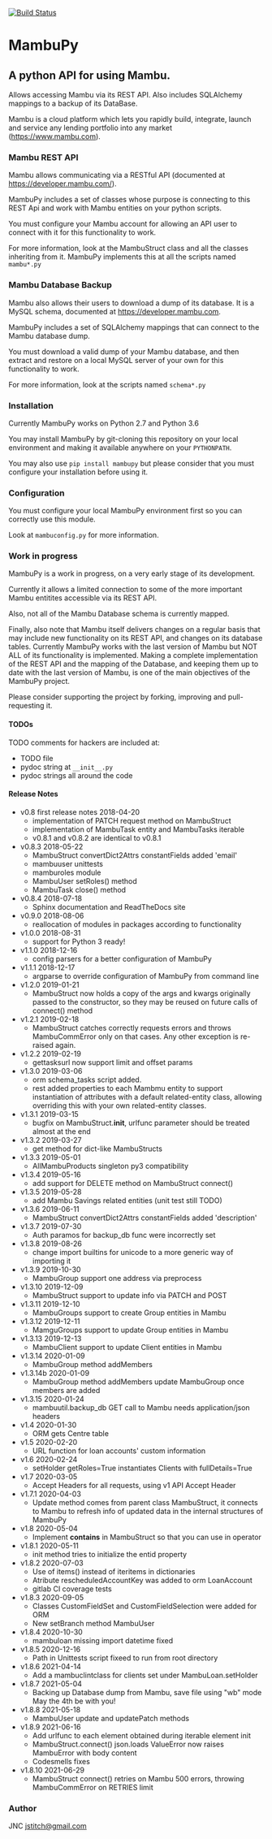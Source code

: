 [![Build Status](https://travis-ci.org/jstitch/MambuPy.svg?branch=master)](https://travis-ci.org/jstitch/MambuPy)
# MambuPy

## A python API for using Mambu.

Allows accessing Mambu via its REST API. Also includes SQLAlchemy
mappings to a backup of its DataBase.

Mambu is a cloud platform which lets you rapidly build, integrate,
launch and service any lending portfolio into any market
(https://www.mambu.com).


### Mambu REST API

Mambu allows communicating via a RESTful API (documented at
https://developer.mambu.com/).

MambuPy includes a set of classes whose purpose is connecting to this
REST Api and work with Mambu entities on your python scripts.

You must configure your Mambu account for allowing an API user to
connect with it for this functionality to work.

For more information, look at the MambuStruct class and all the
classes inheriting from it. MambuPy implements this at all the scripts
named ``mambu*.py``

### Mambu Database Backup

Mambu also allows their users to download a dump of its database. It
is a MySQL schema, documented at https://developer.mambu.com.

MambuPy includes a set of SQLAlchemy mappings that can connect to
the Mambu database dump.

You must download a valid dump of your Mambu database, and then
extract and restore on a local MySQL server of your own for this
functionality to work.

For more information, look at the scripts named ``schema*.py``

### Installation

Currently MambuPy works on Python 2.7 and Python 3.6

You may install MambuPy by git-cloning this repository on your local
environment and making it available anywhere on your ``PYTHONPATH``.

You may also use ``pip install mambupy`` but please consider that you
must configure your installation before using it.

### Configuration

You must configure your local MambuPy environment first so you can
correctly use this module.

Look at ``mambuconfig.py`` for more information.

### Work in progress

MambuPy is a work in progress, on a very early stage of its
development.

Currently it allows a limited connection to some of the more important
Mambu entitites accessible via its REST API.

Also, not all of the Mambu Database schema is currently mapped.

Finally, also note that Mambu itself delivers changes on a regular
basis that may include new functionality on its REST API, and changes
on its database tables. Currently MambuPy works with the last version
of Mambu but NOT ALL of its functionality is implemented. Making a
complete implementation of the REST API and the mapping of the
Database, and keeping them up to date with the last version of Mambu,
is one of the main objectives of the MambuPy project.

Please consider supporting the project by forking, improving and
pull-requesting it.

#### TODOs

TODO comments for hackers are included at:

* TODO file
* pydoc string at ``__init__.py``
* pydoc strings all around the code

#### Release Notes
* v0.8 first release notes 2018-04-20
  - implementation of PATCH request method on MambuStruct
  - implementation of MambuTask entity and MambuTasks iterable
  - v0.8.1 and v0.8.2 are identical to v0.8.1
* v0.8.3 2018-05-22
  - MambuStruct convertDict2Attrs constantFields added 'email'
  - mambuuser unittests
  - mamburoles module
  - MambuUser setRoles() method
  - MambuTask close() method
* v0.8.4 2018-07-18
  - Sphinx documentation and ReadTheDocs site
* v0.9.0 2018-08-06
  - reallocation of modules in packages according to functionality
* v1.0.0 2018-08-31
  - support for Python 3 ready!
* v1.1.0 2018-12-16
  - config parsers for a better configuration of MambuPy
* v1.1.1 2018-12-17
  - argparse to override configuration of MambuPy from command line
* v1.2.0 2019-01-21
  - MambuStruct now holds a copy of the args and kwargs originally
    passed to the constructor, so they may be reused on future calls
    of connect() method
* v1.2.1 2019-02-18
  - MambuStruct catches correctly requests errors and throws
    MambuCommError only on that cases. Any other exception is
    re-raised again.
* v1.2.2 2019-02-19
  - gettasksurl now support limit and offset params
* v1.3.0 2019-03-06
  - orm schema_tasks script added.
  - rest added properties to each Mambmu entity to support
    instantiation of attributes with a default related-entity class,
    allowing overriding this with your own related-entity classes.
* v1.3.1 2019-03-15
  - bugfix on MambuStruct.__init__, urlfunc parameter should be
    treated almost at the end
* v1.3.2 2019-03-27
  - get method for dict-like MambuStructs
* v1.3.3 2019-05-01
  - AllMambuProducts singleton py3 compatibility
* v1.3.4 2019-05-16
  - add support for DELETE method on MambuStruct connect()
* v1.3.5 2019-05-28
  - add Mambu Savings related entities (unit test still TODO)
* v1.3.6 2019-06-11
  - MambuStruct convertDict2Attrs constantFields added 'description'
* v1.3.7 2019-07-30
  - Auth paramos for backup_db func were incorrectly set
* v1.3.8 2019-08-26
  - change import builtins for unicode to a more generic way of
    importing it
* v1.3.9 2019-10-30
  - MambuGroup support one address via preprocess
* v1.3.10 2019-12-09
  - MambuStruct support to update info via PATCH and POST
* v1.3.11 2019-12-10
  - MambuGroups support to create Group entities in Mambu
* v1.3.12 2019-12-11
  - MamguGroups support to update Group entities in Mambu
* v1.3.13 2019-12-13
  - MambuClient support to update Client entities in Mambu
* v1.3.14 2020-01-09
  - MambuGroup method addMembers
* v1.3.14b 2020-01-09
  - MambuGroup method addMembers update MambuGroup once members are added
* v1.3.15 2020-01-24
  - mambuutil.backup_db GET call to Mambu needs application/json headers
* v1.4 2020-01-30
  - ORM gets Centre table
* v1.5 2020-02-20
  - URL function for loan accounts' custom information
* v1.6 2020-02-24
  - setHolder getRoles=True instantiates Clients with fullDetails=True
* v1.7 2020-03-05
  - Accept Headers for all requests, using v1 API Accept Header
* v1.7.1 2020-04-03
  - Update method comes from parent class MambuStruct, it connects to
    Mambu to refresh info of updated data in the internal structures
    of MambuPy
* v1.8 2020-05-04
  - Implement __contains__ in MambuStruct so that you can use in operator
* v1.8.1 2020-05-11
  - init method tries to initialize the entid property
* v1.8.2 2020-07-03
  - Use of items() instead of iteritems in dictionaries
  - Atribute rescheduledAccountKey was added to orm LoanAccount
  - gitlab CI coverage tests
* v1.8.3 2020-09-05
  - Classes CustomFieldSet and CustomFieldSelection were added for ORM
  - New setBranch method MambuUser
* v1.8.4 2020-10-30
  - mambuloan missing import datetime fixed
* v1.8.5 2020-12-16
  - Path in Unittests script fixeed to run from root directory
* v1.8.6 2021-04-14
  - Add a mambuclintclass for clients set under MambuLoan.setHolder
* v1.8.7 2021-05-04
  - Backing up Database dump from Mambu, save file using "wb" mode
  May the 4th be with you!
* v1.8.8 2021-05-18
  - MambuUser update and updatePatch methods
* v1.8.9 2021-06-16
  - Add urlfunc to each element obtained during iterable element init
  - MambuStruct.connect() json.loads ValueError now raises MambuError with body content
  - Codesmells fixes
* v1.8.10 2021-06-29
  - MambuStruct connect() retries on Mambu 500 errors, throwing MambuCommError on RETRIES limit

### Author

JNC
jstitch@gmail.com
